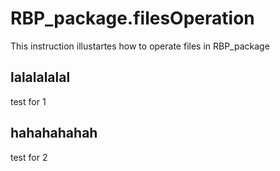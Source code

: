 RBP_package.filesOperation
=======================
This instruction illustartes how to operate files in RBP_package

## lalalalalal
test for 1

## hahahahahah
test for 2